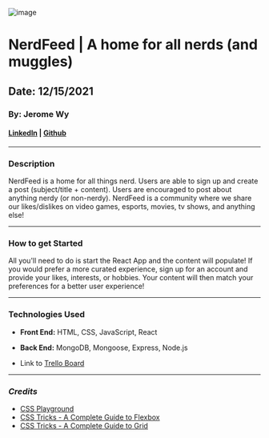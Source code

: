 ![image](https://i.imgur.com/QUPmgFY.png)
# NerdFeed | A home for all nerds (and muggles)

## Date: 12/15/2021

### By: Jerome Wy

#### [LinkedIn](https://www.linkedin.com/in/jerome-wy-367bb85b/) | [Github](https://github.com/jerome-wy)

---

### Description

NerdFeed is a home for all things nerd. Users are able to sign up and create a post (subject/title + content). Users are encouraged to post about anything nerdy (or non-nerdy). NerdFeed is a community where we share our likes/dislikes on video games, esports, movies, tv shows, and anything else! 

---

### How to get Started

All you'll need to do is start the React App and the content will populate! If you would prefer a more curated experience, sign up for an account and provide your likes, interests, or hobbies. Your content will then match your preferences for a better user experience! 

---

### Technologies Used
- **Front End:** HTML, CSS, JavaScript, React
- **Back End:** MongoDB, Mongoose, Express, Node.js

- Link to [Trello Board](https://trello.com/b/QM02MyMf/nerdfeed-all-muggles-are-welcome-to-nerd-out)


---

### **_Credits_**

- [CSS Playground](https://css-playground.com/view/55/css-transition-playground-with-hover)
- [CSS Tricks - A Complete Guide to Flexbox](https://css-tricks.com/snippets/css/a-guide-to-flexbox/)
- [CSS Tricks - A Complete Guide to Grid](https://css-tricks.com/snippets/css/complete-guide-grid/)
